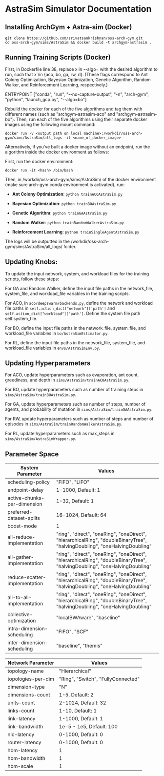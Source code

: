 # AstraSim Simulator Documentation

## Installing ArchGym + Astra-sim (Docker)
```
git clone https://github.com/srivatsankrishnan/oss-arch-gym.git
cd oss-arch-gym/sims/AstraSim && docker build -t archgym-astrasim .
```

## Running Training Scripts (Docker)

First, in Dockerfile line 38, replace x in --algo=<x> with the desired algorithm to run, such that x \in {aco, bo, ga, rw, rl}. (These flags correspond to Ant Colony Optimization, Bayesian Optimization, Genetic Algorithm, Random Walker, and Reinforcement Learning, respectively.)

ENTRYPOINT ["conda", "run", "--no-capture-output", "-n", "arch-gym", "python", "launch_gcp.py", "--algo=bo"]

Rebuild the docker for each of the five algorithms and tag them with different names (such as "archgym-astrasim-aco" and "archgym-astrasim-bo"). Then, run each of the five algorithms using their separate docker images using the following mount command:

```
docker run -v <output path on local machine>:/workdir/oss-arch-gym/sims/AstraSim/all_logs -it <name_of_docker_image>
```

Alternatively, if you've built a docker image without an endpoint, run the algorithm inside the docker environment as follows: 

First, run the docker environment: 
```
docker run -it <hash> /bin/bash
```
Then, in /workdir/oss-arch-gym/sims/AstraSim/ of the docker environment (make sure arch-gym conda environment is activated), run: 

* **Ant Colony Optimization**: ```python trainACOAstraSim.py```

* **Bayesian Optimization**: ```python trainBOAstraSim.py```

* **Genetic Algorithm**: ```python trainGAAstraSim.py```

* **Random Walker**: ```python trainRandomWalkerAstraSim.py```

* **Reinforcement Learning**: ```python trainSingleAgentAstraSim.py```

The logs will be outputted in the /workdir/oss-arch-gym/sims/AstraSim/all_logs/ folder. 


## Updating Knobs: 

To update the input network, system, and workload files for the training scripts, follow these steps:

For GA and Random Walker, define the input file paths in the network_file, system_file, and workload_file variables in the training scripts.

For ACO, in ```aco/deepswarm/backends.py```, define the network and workload file paths in ```self.action_dict["network"]['path']``` and ```self.action_dict["workload"]['path']```. Define the system file path self.system_file. 

For BO, define the input file paths in the network_file, system_file, and workload_file variables in ```bo/AstraSimEstimator.py```.

For RL, define the input file paths in the network_file, system_file, and workload_file variables in ```envs/AstraSimEnv.py```.


## Updating Hyperparameters

For ACO, update hyperparameters such as evaporation, ant count, greediness, and depth in ```sims/AstraSim/trainACOAstraSim.py```.

For BO, update hyperparameters such as number of training steps in ```sims/AstraSim/trainBOAstraSim.py```.

For GA, update hyperparameters such as number of steps, number of agents, and probability of mutation in ```sims/AstraSim/trainGAAstraSim.py```.

For RW, update hyperparameters such as number of steps and number of episodes in ```sims/AstraSim/trainRandomWalkerAstraSim.py```.

For RL, update hyperparameters such as max_steps in ```sims/AstraSim/AstraSimWrapper.py```.


## Parameter Space
| System Parameter      | Values        |
| ----------------      | ------------- |
| scheduling-policy      | "FIFO", "LIFO"  |
| endpoint-delay      | 1-1000, Default: 1  |
| active-chunks-per-dimension      | 1-32, Default: 1  |
| preferred-dataset-splits      | 16-1024, Default: 64 |
| boost-mode      | 1  |
| all-reduce-implementation      | "ring", "direct", "oneRing", "oneDirect", "hierarchicalRing", "doubleBinaryTree", "halvingDoubling", "oneHalvingDoubling" |
| all-gather-implementation      | "ring", "direct", "oneRing", "oneDirect", "hierarchicalRing", "doubleBinaryTree", "halvingDoubling", "oneHalvingDoubling" |
| reduce-scatter-implementation      | "ring", "direct", "oneRing", "oneDirect", "hierarchicalRing", "doubleBinaryTree", "halvingDoubling", "oneHalvingDoubling" |
| all-to-all-implementation     | "ring", "direct", "oneRing", "oneDirect", "hierarchicalRing", "doubleBinaryTree", "halvingDoubling", "oneHalvingDoubling" |
| collective-optimization      | "localBWAware", "baseline" |
| intra-dimension-scheduling      | "FIFO", "SCF" |
| inter-dimension-scheduling    | "baseline", "themis" |


| Network Parameter  | Values        |
| ----------------  | ------------- |
| topology-name    | "Hierarchical"  |
| topologies-per-dim     | "Ring", "Switch", "FullyConnected"  |
| dimension-type    | "N"  |
| dimensions-count     | 1-5, Default: 2  |
| units-count    | 2-1024, Default: 32 |
| links-count    | 1-10, Default: 1 |
| link-latency    | 1-1000, Default: 1  |
| link-bandwidth    | 1e-5 - 1e5, Default: 100 |
| nic-latency    | 0-1000, Default: 0  |
| router-latency    | 0-1000, Default: 0 |
| hbm-latency    | 1 |
| hbm-bandwidth    | 1 |
| hbm-scale    | 1 |

